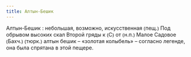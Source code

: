 ```yaml
---
title: Алтын-Бешик
---
```


Алтын-Бешик
: небольшая, возможно, искусственная ⦅пещ.⦆ Под обрывом высоких скал Второй гряды к ⦅С⦆ от ⦅н.п.⦆ Малое Садовое ⦅Бахч.⦆ ⦅тюрк.⦆ алтын бешик – «золотая колыбель» – согласно легенде, она была спрятана в этой пещере.
